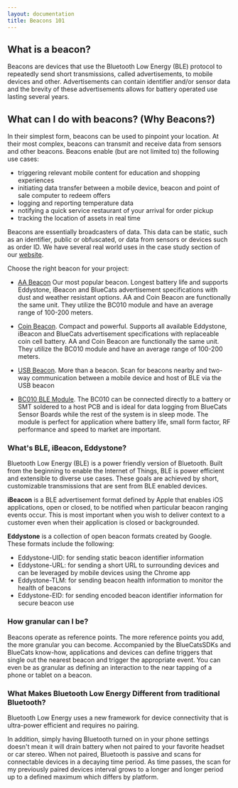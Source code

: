 ```yaml
---
layout: documentation
title: Beacons 101
---
```


## What is a beacon?
Beacons are devices that use the Bluetooth Low Energy (BLE) protocol to repeatedly send short transmissions, called advertisements, to mobile devices and other. Advertisements can contain identifier and/or sensor data and the brevity of these advertisements allows for battery operated use lasting several years.

## What can I do with beacons? (Why Beacons?)
In their simplest form, beacons can be used to pinpoint your location. At their most complex, beacons can transmit and receive data from sensors and other beacons. Beacons enable (but are not limited to) the following use cases:
 * triggering relevant mobile content for education and shopping experiences
 * initiating data transfer between a mobile device, beacon and point of sale computer to redeem offers
 * logging and reporting temperature data
 * notifying a quick service restaurant of your arrival for order pickup
 * tracking the location of assets in real time

Beacons are essentially broadcasters of data. This data can be static, such as an identifier, public or obfuscated, or data from sensors or devices such as order ID. We have several real world uses in the case study section of our [website](http://bluecats.com/case-study.html).

Choose the right beacon for your project:

- [AA Beacon](https://www.bluecats.com/aa-beacon/) Our most popular beacon. Longest battery life and supports Eddystone, iBeacon and BlueCats advertisement specifications with dust and weather resistant options. AA and Coin Beacon are functionally the same unit. They utilize the BC010 module and have an average range of 100-200 meters. 

- [Coin Beacon](https://www.bluecats.com/coin-beacon/). Compact and powerful. Supports all available Eddystone, iBeacon and BlueCats advertisement specifications with replaceable coin cell battery. AA and Coin Beacon are functionally the same unit. They utilize the BC010 module and have an average range of 100-200 meters. 

- [USB Beacon](https://www.bluecats.com/usb-beacon/). More than a beacon. Scan for beacons nearby and two-way communication between a mobile device and host of BLE via the USB beacon

- [BC010 BLE Module](https://www.bluecats.com/bc010/). The BC010 can be connected directly to a battery or SMT soldered to a host PCB and is ideal for data logging from BlueCats Sensor Boards while the rest of the system is in sleep mode. The module is perfect for application where battery life, small form factor, RF performance and speed to market are important. 
	

### What's BLE, iBeacon, Eddystone?
Bluetooth Low Energy (BLE) is a power friendly version of Bluetooth. Built from the beginning to enable the Internet of Things, BLE is power efficient and extensible to diverse use cases. These goals are achieved by short, customizable transmissions that are sent from BLE enabled devices.

**iBeacon** is a BLE advertisement format defined by Apple that enables iOS applications, open or closed, to be notified when particular beacon ranging events occur. This is most important when you wish to deliver context to a customer even when their application is closed or backgrounded.

**Eddystone** is a collection of open beacon formats created by Google. These formats include the following:
* Eddystone-UID: for sending static beacon identifier information
* Eddystone-URL: for sending a short URL to surrounding devices and can be leveraged by mobile devices using the Chrome app
* Eddystone-TLM: for sending beacon health information to monitor the health of beacons
* Eddystone-EID: for sending encoded beacon identifier information for secure beacon use

### How granular can I be?

Beacons operate as reference points. The more reference points you add, the more granular you can become. Accompanied by the BlueCatsSDKs and BlueCats know-how, applications and devices can define triggers that single out the nearest beacon and trigger the appropriate event. You can even be as granular as defining an interaction to the near tapping of a phone or tablet on a beacon.

### What Makes Bluetooth Low Energy Different from traditional Bluetooth?
Bluetooth Low Energy uses a new framework for device connectivity that is ultra-power efficient and requires no pairing.

In addition, simply having Bluetooth turned on in your phone settings doesn't mean it will drain battery when not paired to your favorite headset or car stereo. When not paired, Bluetooth is passive and scans for connectable devices in a decaying time period. As time passes, the scan for my previously paired devices interval grows to a longer and longer period up to a defined maximum which differs by platform.
